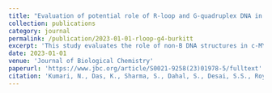 ```yaml
---
title: "Evaluation of potential role of R-loop and G-quadruplex DNA in the fragility of c-MYC during chromosomal translocation associated with Burkitt's lymphoma"
collection: publications
category: journal
permalink: /publication/2023-01-01-rloop-g4-burkitt
excerpt: 'This study evaluates the role of non-B DNA structures in c-MYC fragility during Burkitt\'s lymphoma-associated translocations.'
date: 2023-01-01
venue: 'Journal of Biological Chemistry'
paperurl: 'https://www.jbc.org/article/S0021-9258(23)01978-5/fulltext'
citation: 'Kumari, N., Das, K., Sharma, S., Dahal, S., Desai, S.S., Roy, U., et al. (2023). &quot;Evaluation of potential role of R-loop and G-quadruplex DNA in the fragility of c-MYC during chromosomal translocation associated with Burkitt\'s lymphoma.&quot; <i>Journal of Biological Chemistry</i>. 299(12).'
---
```

